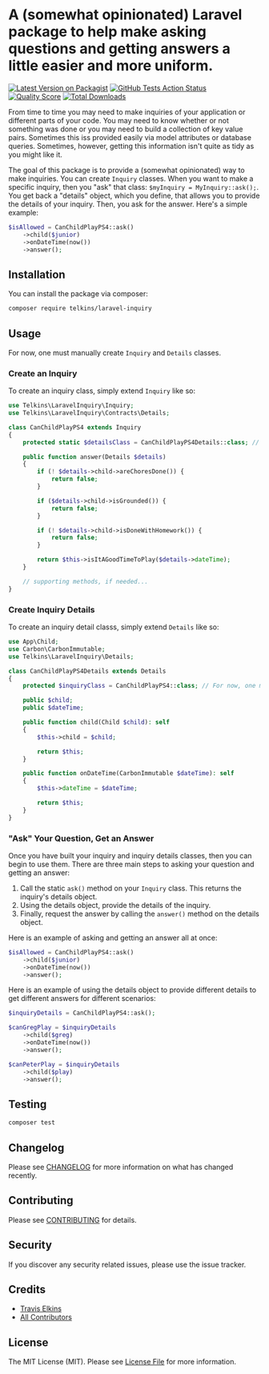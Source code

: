 # A (somewhat opinionated) Laravel package to help make asking questions and getting answers a little easier and more uniform.

[![Latest Version on Packagist](https://img.shields.io/packagist/v/telkins/laravel-inquiry.svg?style=flat-square)](https://packagist.org/packages/telkins/laravel-inquiry)
[![GitHub Tests Action Status](https://img.shields.io/github/workflow/status/telkins/laravel-inquiry/run-tests?label=tests)](https://github.com/telkins/laravel-inquiry/actions?query=workflow%3Arun-tests+branch%3Amaster)
[![Quality Score](https://img.shields.io/scrutinizer/g/telkins/laravel-inquiry.svg?style=flat-square)](https://scrutinizer-ci.com/g/telkins/laravel-inquiry)
[![Total Downloads](https://img.shields.io/packagist/dt/telkins/laravel-inquiry.svg?style=flat-square)](https://packagist.org/packages/telkins/laravel-inquiry)


From time to time you may need to make inquiries of your application or different parts of your code.  You may need to know whether or not something was done or you may need to build a collection of key value pairs.  Sometimes this iss provided easily via model attributes or database queries.  Sometimes, however, getting this information isn't quite as tidy as you might like it.

The goal of this package is to provide a (somewhat opinionated) way to make inquiries.  You can create `Inquiry` classes.  When you want to make a specific inquiry, then you "ask" that class: `$myInquiry = MyInquiry::ask();`.  You get back a "details" object, which you define, that allows you to provide the details of your inquiry.  Then, you ask for the answer.  Here's a simple example:

```php
$isAllowed = CanChildPlayPS4::ask()
    ->child($junior)
    ->onDateTime(now())
    ->answer();
```

## Installation

You can install the package via composer:

```bash
composer require telkins/laravel-inquiry
```

## Usage

For now, one must manually create `Inquiry` and `Details` classes.

### Create an Inquiry

To create an inquiry class, simply extend `Inquiry` like so:

``` php
use Telkins\LaravelInquiry\Inquiry;
use Telkins\LaravelInquiry\Contracts\Details;

class CanChildPlayPS4 extends Inquiry
{
    protected static $detailsClass = CanChildPlayPS4Details::class; // For now, one must specify the details class

    public function answer(Details $details)
    {
        if (! $details->child->areChoresDone()) {
            return false;
        }

        if ($details->child->isGrounded()) {
            return false;
        }

        if (! $details->child->isDoneWithHomework()) {
            return false;
        }

        return $this->isItAGoodTimeToPlay($details->dateTime);
    }

    // supporting methods, if needed...
}
```

### Create Inquiry Details

To create an inquiry detail classs, simply extend `Details` like so:

``` php
use App\Child;
use Carbon\CarbonImmutable;
use Telkins\LaravelInquiry\Details;

class CanChildPlayPS4Details extends Details
{
    protected $inquiryClass = CanChildPlayPS4::class; // For now, one must specify the inquiry class

    public $child;
    public $dateTime;

    public function child(Child $child): self
    {
        $this->child = $child;

        return $this;
    }

    public function onDateTime(CarbonImmutable $dateTime): self
    {
        $this->dateTime = $dateTime;

        return $this;
    }
}
```

### "Ask" Your Question, Get an Answer

Once you have built your inquiry and inquiry details classes, then you can begin to use them.  There are three main steps to asking your question and getting an answer:
1. Call the static `ask()` method on your `Inquiry` class.  This returns the inquiry's details object.
2. Using the details object, provide the details of the inquiry.
3. Finally, request the answer by calling the `answer()` method on the details object.

Here is an example of asking and getting an answer all at once:

```php
$isAllowed = CanChildPlayPS4::ask()
    ->child($junior)
    ->onDateTime(now())
    ->answer();
```

Here is an example of using the details object to provide different details to get different answers for different scenarios:

```php
$inquiryDetails = CanChildPlayPS4::ask();

$canGregPlay = $inquiryDetails
    ->child($greg)
    ->onDateTime(now())
    ->answer();

$canPeterPlay = $inquiryDetails
    ->child($play)
    ->answer();
```

## Testing

``` bash
composer test
```

## Changelog

Please see [CHANGELOG](CHANGELOG.md) for more information on what has changed recently.

## Contributing

Please see [CONTRIBUTING](CONTRIBUTING.md) for details.

## Security

If you discover any security related issues, please use the issue tracker.

## Credits

- [Travis Elkins](https://github.com/telkins)
- [All Contributors](../../contributors)

## License

The MIT License (MIT). Please see [License File](LICENSE.md) for more information.
